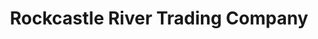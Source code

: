---
title: "Rockcastle River Trading Company"
url: /livingston/rockcastle-river-trading-company/
shop: Allgemein
---